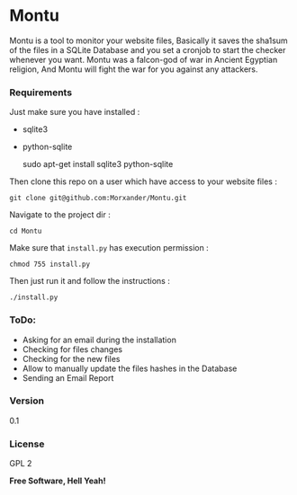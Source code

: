 # Montu

Montu is a tool to monitor your website files, Basically it saves the sha1sum of the files in a SQLite Database and you set a cronjob to start the checker whenever you want.
Montu was a falcon-god of war in Ancient Egyptian religion, And Montu will fight the war for you against any attackers.

### Requirements
Just make sure you have installed : 
* sqlite3
* python-sqlite
 
 
    sudo apt-get install sqlite3 python-sqlite

Then clone this repo on a user which have access to your website files :

    git clone git@github.com:Morxander/Montu.git

Navigate to the project dir :
    
    cd Montu
Make sure that `install.py` has execution permission :
    
    chmod 755 install.py
Then just run it and follow the instructions :

    ./install.py

### ToDo:

* Asking for an email during the installation
* Checking for files changes
* Checking for the new files
* Allow to manually update the files hashes in the Database
* Sending an Email Report

### Version
0.1

### License
GPL 2

**Free Software, Hell Yeah!**

